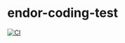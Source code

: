 # endor-coding-test

[![CI](https://github.com/niks3089/endor-coding-test/actions/workflows/master.yml/badge.svg)](https://github.com/niks3089/endor-coding-test/actions/workflows/master.yml)